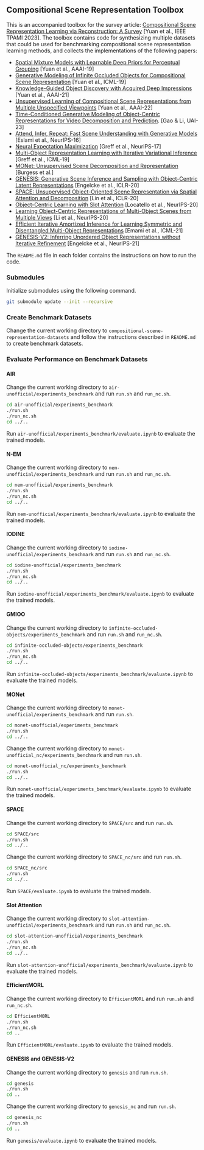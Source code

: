 ## Compositional Scene Representation Toolbox

This is an accompanied toolbox for the survey article: [Compositional Scene Representation Learning via Reconstruction: A Survey](https://arxiv.org/abs/2202.07135) \[Yuan et al., IEEE TPAMI 2023\]. The toolbox contains code for synthesizing multiple datasets that could be used for benchmarking compositional scene representation learning methods, and collects the implementations of the following papers:
- [Spatial Mixture Models with Learnable Deep Priors for Perceptual Grouping](https://arxiv.org/abs/1902.02502) \[Yuan et al., AAAI-19\]
- [Generative Modeling of Infinite Occluded Objects for Compositional Scene Representation](https://proceedings.mlr.press/v97/yuan19b.html) \[Yuan et al., ICML-19\]
- [Knowledge-Guided Object Discovery with Acquired Deep Impressions](https://arxiv.org/abs/2103.10611) \[Yuan et al., AAAI-21\]
- [Unsupervised Learning of Compositional Scene Representations from Multiple Unspecified Viewpoints](https://arxiv.org/abs/2112.03568) \[Yuan et al., AAAI-22\]
- [Time-Conditioned Generative Modeling of Object-Centric Representations for Video Decomposition and Prediction](https://arxiv.org/abs/2301.08951). \[Gao \& Li, UAI-23\]
- [Attend, Infer, Repeat: Fast Scene Understanding with Generative Models](https://papers.nips.cc/paper/2016/hash/52947e0ade57a09e4a1386d08f17b656-Abstract.html) \[Eslami et al., NeurIPS-16\]
- [Neural Expectation Maximization](https://papers.nips.cc/paper/2017/hash/d2cd33e9c0236a8c2d8bd3fa91ad3acf-Abstract.html) \[Greff et al., NeurIPS-17\]
- [Multi-Object Representation Learning with Iterative Variational Inference](https://proceedings.mlr.press/v97/greff19a.html) \[Greff et al., ICML-19\]
- [MONet: Unsupervised Scene Decomposition and Representation](https://arxiv.org/abs/1901.11390) \[Burgess et al.\]
- [GENESIS: Generative Scene Inference and Sampling with Object-Centric Latent Representations](https://openreview.net/forum?id=BkxfaTVFwH) \[Engelcke et al., ICLR-20\]
- [SPACE: Unsupervised Object-Oriented Scene Representation via Spatial Attention and Decomposition](https://openreview.net/forum?id=rkl03ySYDH) \[Lin et al., ICLR-20\]
- [Object-Centric Learning with Slot Attention](https://papers.nips.cc/paper/2020/hash/8511df98c02ab60aea1b2356c013bc0f-Abstract.html) \[Locatello et al., NeurIPS-20\]
- [Learning Object-Centric Representations of Multi-Object Scenes from Multiple Views](https://papers.nips.cc/paper/2020/hash/3d9dabe52805a1ea21864b09f3397593-Abstract.html) \[Li et al., NeurIPS-20\]
- [Efficient Iterative Amortized Inference for Learning Symmetric and Disentangled Multi-Object Representations](https://proceedings.mlr.press/v139/emami21a.html) \[Emami et al., ICML-21\]
- [GENESIS-V2: Inferring Unordered Object Representations without Iterative Refinement](https://proceedings.neurips.cc/paper/2021/hash/43ec517d68b6edd3015b3edc9a11367b-Abstract.html) \[Engelcke et al., NeurIPS-21\]

The `README.md` file in each folder contains the instructions on how to run the code.

### Submodules

Initialize submodules using the following command.
```bash
git submodule update --init --recursive
```

### Create Benchmark Datasets

Change the current working directory to `compositional-scene-representation-datasets` and follow the instructions described in `README.md` to create benchmark datasets.

### Evaluate Performance on Benchmark Datasets

#### AIR

Change the current working directory to `air-unofficial/experiments_benchmark` and run `run.sh` and `run_nc.sh`.

```bash
cd air-unofficial/experiments_benchmark
./run.sh
./run_nc.sh
cd ../..
```

Run `air-unofficial/experiments_benchmark/evaluate.ipynb` to evaluate the trained models.

#### N-EM

Change the current working directory to `nem-unofficial/experiments_benchmark` and run `run.sh` and `run_nc.sh`.

```bash
cd nem-unofficial/experiments_benchmark
./run.sh
./run_nc.sh
cd ../..
```

Run `nem-unofficial/experiments_benchmark/evaluate.ipynb` to evaluate the trained models.

#### IODINE

Change the current working directory to `iodine-unofficial/experiments_benchmark` and run `run.sh` and `run_nc.sh`.

```bash
cd iodine-unofficial/experiments_benchmark
./run.sh
./run_nc.sh
cd ../..
```

Run `iodine-unofficial/experiments_benchmark/evaluate.ipynb` to evaluate the trained models.

#### GMIOO

Change the current working directory to `infinite-occluded-objects/experiments_benchmark` and run `run.sh` and `run_nc.sh`.

```bash
cd infinite-occluded-objects/experiments_benchmark
./run.sh
./run_nc.sh
cd ../..
```

Run `infinite-occluded-objects/experiments_benchmark/evaluate.ipynb` to evaluate the trained models.

#### MONet

Change the current working directory to `monet-unofficial/experiments_benchmark` and run `run.sh`.

```bash
cd monet-unofficial/experiments_benchmark
./run.sh
cd ../..
```

Change the current working directory to `monet-unofficial_nc/experiments_benchmark` and run `run.sh`.

```bash
cd monet-unofficial_nc/experiments_benchmark
./run.sh
cd ../..
```

Run `monet-unofficial/experiments_benchmark/evaluate.ipynb` to evaluate the trained models.

#### SPACE

Change the current working directory to `SPACE/src` and run `run.sh`.

```bash
cd SPACE/src
./run.sh
cd ../..
```

Change the current working directory to `SPACE_nc/src` and run `run.sh`.

```bash
cd SPACE_nc/src
./run.sh
cd ../..
```

Run `SPACE/evaluate.ipynb` to evaluate the trained models.

#### Slot Attention

Change the current working directory to `slot-attention-unofficial/experiments_benchmark` and run `run.sh` and `run_nc.sh`.

```bash
cd slot-attention-unofficial/experiments_benchmark
./run.sh
./run_nc.sh
cd ../..
```

Run `slot-attention-unofficial/experiments_benchmark/evaluate.ipynb` to evaluate the trained models.

#### EfficientMORL

Change the current working directory to `EfficientMORL` and run `run.sh` and `run_nc.sh`.

```bash
cd EfficientMORL
./run.sh
./run_nc.sh
cd ..
```

Run `EfficientMORL/evaluate.ipynb` to evaluate the trained models.

#### GENESIS and GENESIS-V2

Change the current working directory to `genesis` and run `run.sh`.

```bash
cd genesis
./run.sh
cd ..
```

Change the current working directory to `genesis_nc` and run `run.sh`.

```bash
cd genesis_nc
./run.sh
cd ..
```

Run `genesis/evaluate.ipynb` to evaluate the trained models.
